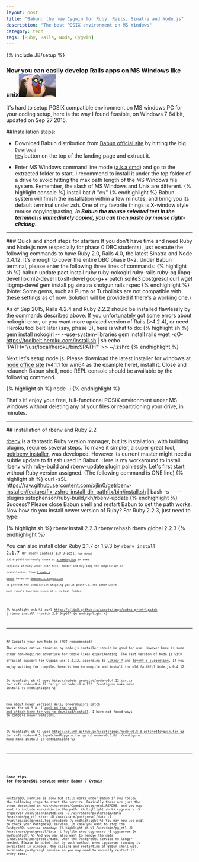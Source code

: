 ```yaml
---
layout: post
title: "Babun: the new Cygwin for Ruby, Rails, Sinatra and Node.js"
description: "The best POSIX environment on MS Windows"
category: tech
tags: [Ruby, Rails, Node, Cygwin]
---
```

{% include JB/setup %}
### Now you can easily develop Rails apps on MS Windows like unix<img src="/assets/imgs/baboon.jpeg"  alt="baboon" width="20%"/>

It's hard to setup POSIX compatible environment on MS windows PC for your coding setup, here is the way I found feasible, on Windows 7 64 bit, updated on Sep 27 2015.

##Installation steps:
- Download Babun distribution from <a href="http://babun.github.io">Babun official site</a> by hitting the big <code>[Download Now](http://projects.reficio.org/babun/download)</code> button on the top of the landing page and extract it.

- Enter MS Windows command line mode (<a href="https://www.youtube.com/watch?v=JOrY5PEo-iE">a.k.a cmd</a>) and go to the extracted folder to start. I recommend to install it under the top folder of a drive to avoid hitting the max path length of the MS Windows file system. Remember, the slash of MS Windows and Unix are different.
{% highlight console %}
install.bat /t "c:/"
{% endhighlight %}
Babun system will finish the installation within a few minutes, and bring you its default terminal under zsh.  One of my favorite things is X-window style mouse copying/pasting, <em><strong>in Babun the mouse selected text in the terminal is immediately copied, you can then paste by mouse right-clicking</strong></em>.
<hr>
### Quick and short steps for starters
If you don't have time and need Ruby and Node.js now (especially for phase 0 DBC students), just execute the following commands to have Ruby 2.0, Rails 4.0, the latest Sinatra and Node 0.4.12. It's enough to cover the entire DBC phase 0~2.  Under Babun terminal, please enter the following three lines of commands:
{% highlight sh %}
babun update
pact install ruby ruby-nokogiri ruby-rails ruby-pg libpq-devel libxml2-devel libxslt-devel gcc-g++ patch sqlite3 postgresql curl wget libgmp-devel
gem install pg sinatra shotgun rails rspec
{% endhighlight %}
(Note: Some gems, such as Puma or Turbolinks are not compatible with these settings as of now. Solution will be provided if there's a working one.)

As of Sep 2015, Rails 4.2.4 and Ruby 2.2.2 should be installed flawlessly by the commands described above. If you unfortunately got some errors about nokogiri error, or you want more updated version of Rails (>4.2.4), or need Heroku tool belt later (say, phase 3), here is what to do:
{% highlight sh %}
gem install nokogiri -- --use-system-libraries
gem install rails
wget -qO- https://toolbelt.heroku.com/install.sh | sh
echo 'PATH="/usr/local/heroku/bin:$PATH"' >> ~/.zshrc
{% endhighlight %}

Next let's setup node.js.  Please download the latest installer for windows at [node office site](https://nodejs.org) (v4.1.1 for win64 as the example here), install it. Close and relaunch Babun shell, node REPL console should be available by the following commend.

{% highlight sh %}
node -i
{% endhighlight %}

That's it! enjoy your free, full-functional POSIX environment under MS windows without deleting any of your files or repartitioning your drive, in minutes.
<hr>
## Installation of rbenv and Ruby 2.2

<a href="https://github.com/sstephenson/rbenv">rbenv</a> is a fantastic Ruby version manager, but its installation, with building plugins, requires several steps. To make it simpler, a super great tool, <a href="http://getrbenv.com/">getrbenv installer</a>, was developed. However its current master might need a subtle update to fit zsh used in Babun.  Here is my workaround to install rbenv with ruby-build and rbenv-update plugin painlessly. Let's first start without Ruby version assigned. (The following command is ONE line)
{% highlight sh %}
curl -sSL https://raw.githubusercontent.com/xjlin0/getrbenv-installer/feature/fix_zshrc_install_dir_pathfix/bin/install.sh | bash -s -- --plugins sstephenson/ruby-build,rkh/rbenv-update
{% endhighlight %}
Success? Please close Babun shell and restart Babun to get the path works. Now how do you install newer version of Ruby? For Ruby 2.2.3, just need to type:

{% highlight sh %}
rbenv install 2.2.3
rbenv rehash
rbenv global 2.2.3
{% endhighlight %}

You can also install older Ruby 2.1.7 or 1.9.3 by <code>rbenv install 2.1.7<code> or <code>rbenv install 1.9.3-p551<code>. How about 2.0.0-p647? Currently there is [a naming bug](https://bugs.ruby-lang.org/issues/11065) in some versions of Ruby under ext/-test- folder and may stop the compilation in installation. Thus [I made a patch](/assets/imgs/uutoa_printf.patch) based on [dmattes's suggestion](https://github.com/babun/babun/issues/93) to prevent the compilation stopping you at printf.c. The patch won't hurt ruby's function since it's in test folder.

{% highlight csh %}
 curl http://xjlin0.github.io/assets/imgs/uutoa_printf.patch | rbenv install --patch 2.0.0-p647
{% endhighlight %}

<hr>
## Compile your own Node.js (NOT recommended)
The windows native binaries by node.js installer should be good for use. However here is some other non-required adventure for those likes experimenting. The last version of Node.js with official support for Cygwin was 0.4.12, according to <a href="https://github.com/babun/babun/issues/216">Lukasz P</a> and <a href="https://github.com/joyent/node/wiki/Installation#building-on-cygwin">Joyent's suggestion</a>. If you enjoy waiting for compile, here is how to compile and install the old faithful Node.js 0.4.12.

{% highlight sh %}
wget http://nodejs.org/dist/node-v0.4.12.tar.gz
tar xvfz node-v0.4.12.tar.gz
cd node-v0.4.12/
./configure
make
make install
{% endhighlight %}

How about newer version? Well, [bnoordhuis's patch](https://github.com/joyent/node/issues/1734) works for v0.5.8.  I [applied the patch and attach here for you to download/install](/assets/imgs/node-v0.5.8-patched4cygwin.tar.gz). I have not found ways to compile newer versions.

{% highlight sh %}
wget http://xjlin0.github.io/assets/imgs/node-v0.5.8-patched4cygwin.tar.gz
tar xvfz node-v0.5.8-patched4cygwin.tar.gz
cd node-v0.5.8/
./configure
make
make install
{% endhighlight %}
<hr>

### Some tips for PostgreSQL service under Babun / Cygwin
PostgreSQL service is slow but still works under Babun if you follow the following steps to start the service. Basically these are just the steps described in /usr/share/doc/Cygwin/postgresql.README, and you may want to include /usr/sbin in the path.
{% highlight sh %}
cygrunsrv -S cygserver
/usr/sbin/initdb.exe -D /usr/share/postgresql/data
/usr/sbin/pg_ctl start -D /usr/share/postgresql/data -l /var/log/postgresql.log
createdb
{% endhighlight %}
You may now use psql to check your PostgreSQL service.  In case you want to stop the PostgreSQL service someday:
{% highlight sh %}
/usr/sbin/pg_ctl -D /usr/share/postgresql/data -l logfile stop
cygrunsrv -E cygserver
{% endhighlight %}
And you may also want to remove the data (/usr/share/postgresql/data) when the PostgreSQL service no longer needed.  Please be noted that by such method, even cygserver running is persistent in windows, the closing and restarting of Babun shell will terminate postgresql service so you may need to manually restart it every time.
